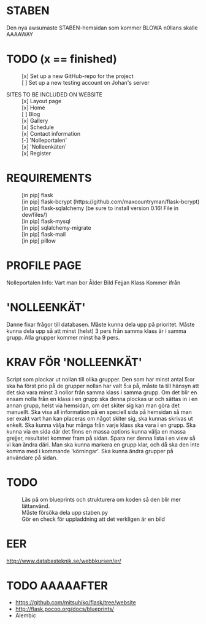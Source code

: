 STABEN
======
Den nya awsumaste STABEN-hemsidan som kommer BLOWA n0llans skalle AAAAWAY

TODO (x == finished)
======
<dl>
	<dd>[x] Set up a new GitHub-repo for the project</dd>
	<dd>[ ] Set up a new testing account on Johan's server</dd>
</dl>

<dl>
	<dt>SITES TO BE INCLUDED ON WEBSITE</dt>
		<dd>[x] Layout page</dd>
		<dd>[x] Home</dd>
		<dd>[ ] Blog</dd>
		<dd>[x] Gallery</dd>
		<dd>[x] Schedule</dd>
		<dd>[x] Contact information</dd>
		<dd>[-] 'Nolleportalen'</dd>
		<dd>[x] 'Nolleenkäten'</dd>
		<dd>[x] Register</dd>
</dl>

REQUIREMENTS
======
<dl>
	<dd>[in pip] flask</dd>
	<dd>[in pip] flask-bcrypt (https://github.com/maxcountryman/flask-bcrypt)</dd>
	<dd>[in pip] flask-sqlalchemy (be sure to install version 0.16! File in dev/files/)</dd>
	<dd>[in pip] flask-mysql</dd>
	<dd>[in pip] sqlalchemy-migrate</dd>
	<dd>[in pip] flask-mail</dd>
	<dd>[in pip] pillow</dd>
</dl>

PROFILE PAGE
======
Nolleportalen
Info:
	Vart man bor
	Ålder
	Bild
	Fejjan
	Klass
	Kommer ifrån

'NOLLEENKÄT'
======
Danne fixar frågor till databasen.
Måste kunna dela upp på prioritet.
Måste kunna dela upp så att minst (helst) 3 pers från samma klass är i samma grupp.
Alla grupper kommer minst ha 9 pers.

KRAV FÖR 'NOLLEENKÄT'
======
Script som plockar ut nollan till olika grupper.
Den som har minst antal 5:or ska ha först prio på de grupper nollan har valt 5:a på, måste ta till hänsyn att det ska vara minst 3 nollor från samma klass i samma grupp.
Om det blir en ensam nolla från en klass i en grupp ska denna plockas ur och sättas in i en annan grupp, helst via hemsidan, om det skiter sig kan man göra det manuellt.
Ska visa all information på en speciell sida på hemsidan så man ser exakt vart han kan placeras om något skiter sig, ska kunnas skrivas ut enkelt.
Ska kunna välja hur många från varje klass ska vara i en grupp.
Ska kunna via en sida där det finns en massa options kunna välja en massa grejjer, resultatet kommer fram på sidan. Spara ner denna lista i en view så vi kan ändra däri.
Man ska kunna markera en grupp klar, och då ska den inte komma med i kommande 'körningar'.
Ska kunna ändra grupper på användare på sidan.

TODO
======
<dl>
	<dd>Läs på om blueprints och strukturera om koden så den blir mer lättanvänd.</dd>
	<dd>Måste försöka dela upp staben.py</dd>
	<dd>Gör en check för uppladdning att det verkligen är en bild</dd>
	<dd></dd>
</dl>

EER
======
http://www.databasteknik.se/webbkursen/er/

TODO AAAAAFTER
======
- https://github.com/mitsuhiko/flask/tree/website
- http://flask.pocoo.org/docs/blueprints/
- Alembic